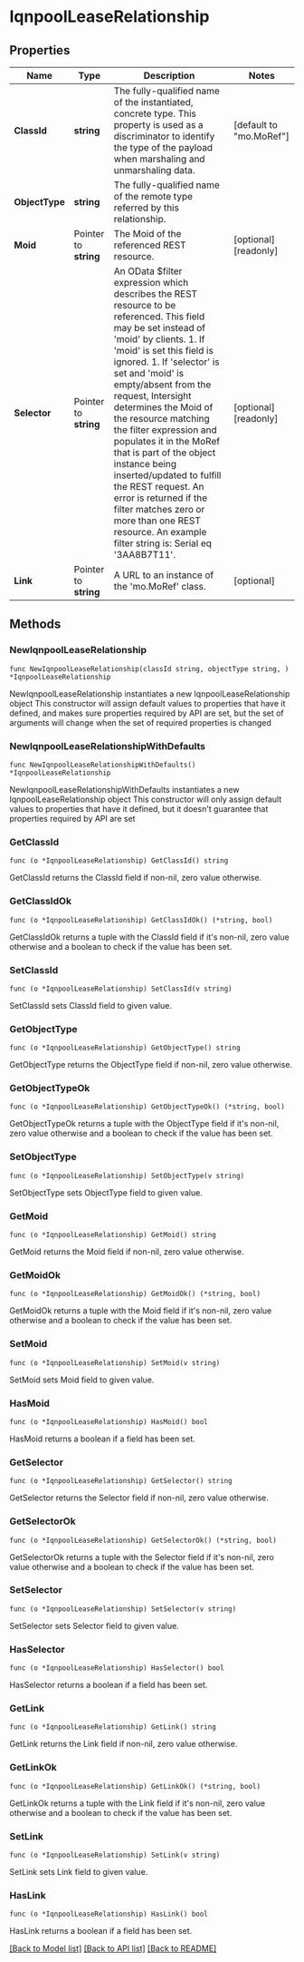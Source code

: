 # IqnpoolLeaseRelationship

## Properties

Name | Type | Description | Notes
------------ | ------------- | ------------- | -------------
**ClassId** | **string** | The fully-qualified name of the instantiated, concrete type. This property is used as a discriminator to identify the type of the payload when marshaling and unmarshaling data. | [default to "mo.MoRef"]
**ObjectType** | **string** | The fully-qualified name of the remote type referred by this relationship. | 
**Moid** | Pointer to **string** | The Moid of the referenced REST resource. | [optional] [readonly] 
**Selector** | Pointer to **string** | An OData $filter expression which describes the REST resource to be referenced. This field may be set instead of &#39;moid&#39; by clients. 1. If &#39;moid&#39; is set this field is ignored. 1. If &#39;selector&#39; is set and &#39;moid&#39; is empty/absent from the request, Intersight determines the Moid of the resource matching the filter expression and populates it in the MoRef that is part of the object instance being inserted/updated to fulfill the REST request. An error is returned if the filter matches zero or more than one REST resource. An example filter string is: Serial eq &#39;3AA8B7T11&#39;. | [optional] [readonly] 
**Link** | Pointer to **string** | A URL to an instance of the &#39;mo.MoRef&#39; class. | [optional] 

## Methods

### NewIqnpoolLeaseRelationship

`func NewIqnpoolLeaseRelationship(classId string, objectType string, ) *IqnpoolLeaseRelationship`

NewIqnpoolLeaseRelationship instantiates a new IqnpoolLeaseRelationship object
This constructor will assign default values to properties that have it defined,
and makes sure properties required by API are set, but the set of arguments
will change when the set of required properties is changed

### NewIqnpoolLeaseRelationshipWithDefaults

`func NewIqnpoolLeaseRelationshipWithDefaults() *IqnpoolLeaseRelationship`

NewIqnpoolLeaseRelationshipWithDefaults instantiates a new IqnpoolLeaseRelationship object
This constructor will only assign default values to properties that have it defined,
but it doesn't guarantee that properties required by API are set

### GetClassId

`func (o *IqnpoolLeaseRelationship) GetClassId() string`

GetClassId returns the ClassId field if non-nil, zero value otherwise.

### GetClassIdOk

`func (o *IqnpoolLeaseRelationship) GetClassIdOk() (*string, bool)`

GetClassIdOk returns a tuple with the ClassId field if it's non-nil, zero value otherwise
and a boolean to check if the value has been set.

### SetClassId

`func (o *IqnpoolLeaseRelationship) SetClassId(v string)`

SetClassId sets ClassId field to given value.


### GetObjectType

`func (o *IqnpoolLeaseRelationship) GetObjectType() string`

GetObjectType returns the ObjectType field if non-nil, zero value otherwise.

### GetObjectTypeOk

`func (o *IqnpoolLeaseRelationship) GetObjectTypeOk() (*string, bool)`

GetObjectTypeOk returns a tuple with the ObjectType field if it's non-nil, zero value otherwise
and a boolean to check if the value has been set.

### SetObjectType

`func (o *IqnpoolLeaseRelationship) SetObjectType(v string)`

SetObjectType sets ObjectType field to given value.


### GetMoid

`func (o *IqnpoolLeaseRelationship) GetMoid() string`

GetMoid returns the Moid field if non-nil, zero value otherwise.

### GetMoidOk

`func (o *IqnpoolLeaseRelationship) GetMoidOk() (*string, bool)`

GetMoidOk returns a tuple with the Moid field if it's non-nil, zero value otherwise
and a boolean to check if the value has been set.

### SetMoid

`func (o *IqnpoolLeaseRelationship) SetMoid(v string)`

SetMoid sets Moid field to given value.

### HasMoid

`func (o *IqnpoolLeaseRelationship) HasMoid() bool`

HasMoid returns a boolean if a field has been set.

### GetSelector

`func (o *IqnpoolLeaseRelationship) GetSelector() string`

GetSelector returns the Selector field if non-nil, zero value otherwise.

### GetSelectorOk

`func (o *IqnpoolLeaseRelationship) GetSelectorOk() (*string, bool)`

GetSelectorOk returns a tuple with the Selector field if it's non-nil, zero value otherwise
and a boolean to check if the value has been set.

### SetSelector

`func (o *IqnpoolLeaseRelationship) SetSelector(v string)`

SetSelector sets Selector field to given value.

### HasSelector

`func (o *IqnpoolLeaseRelationship) HasSelector() bool`

HasSelector returns a boolean if a field has been set.

### GetLink

`func (o *IqnpoolLeaseRelationship) GetLink() string`

GetLink returns the Link field if non-nil, zero value otherwise.

### GetLinkOk

`func (o *IqnpoolLeaseRelationship) GetLinkOk() (*string, bool)`

GetLinkOk returns a tuple with the Link field if it's non-nil, zero value otherwise
and a boolean to check if the value has been set.

### SetLink

`func (o *IqnpoolLeaseRelationship) SetLink(v string)`

SetLink sets Link field to given value.

### HasLink

`func (o *IqnpoolLeaseRelationship) HasLink() bool`

HasLink returns a boolean if a field has been set.


[[Back to Model list]](../README.md#documentation-for-models) [[Back to API list]](../README.md#documentation-for-api-endpoints) [[Back to README]](../README.md)


